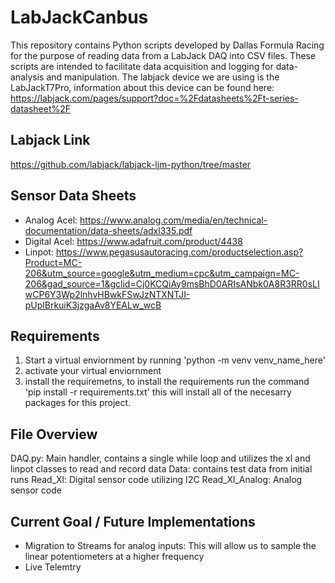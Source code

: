 # LabJackCanbus
This repository contains Python scripts developed by Dallas Formula Racing for the purpose of reading data from a LabJack DAQ into CSV files. These scripts are intended to facilitate data acquisition and logging for data-analysis and manipulation. The labjack device we are using is the LabJackT7Pro, information about this device can be found here: https://labjack.com/pages/support?doc=%2Fdatasheets%2Ft-series-datasheet%2F

## Labjack Link
https://github.com/labjack/labjack-ljm-python/tree/master

## Sensor Data Sheets
- Analog Acel: https://www.analog.com/media/en/technical-documentation/data-sheets/adxl335.pdf
- Digital Acel: https://www.adafruit.com/product/4438
- Linpot: https://www.pegasusautoracing.com/productselection.asp?Product=MC-206&utm_source=google&utm_medium=cpc&utm_campaign=MC-206&gad_source=1&gclid=Cj0KCQiAy9msBhD0ARIsANbk0A8R3RR0sLIwCP6Y3Wp2lnhvHBwkFSwJzNTXNTJI-pUplBrkuiK3jzgaAv8YEALw_wcB

## Requirements
1. Start a virtual enviornment by running 'python -m venv venv_name_here'
2. activate your virtual enviornment
3. install the requiremetns, to install the requirements run the command 'pip install -r requirements.txt' this will install all of the necesarry packages for this project.

## File Overview
DAQ.py: Main handler, contains a single while loop and utilizes the xl and linpot classes to read and record data
Data: contains test data from initial runs
Read_Xl: Digital sensor code utilizing I2C
Read_Xl_Analog: Analog sensor code

## Current Goal / Future Implementations
- Migration to Streams for analog inputs: This will allow us to sample the linear potentiometers at a higher frequency
- Live Telemtry